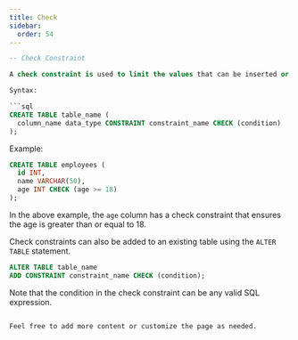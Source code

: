 ```yaml
---
title: Check
sidebar:
  order: 54
---
```

```sql
-- Check Constraint

A check constraint is used to limit the values that can be inserted or updated in a column. It allows you to define a condition that must be satisfied for the data to be considered valid.

Syntax:

```sql
CREATE TABLE table_name (
  column_name data_type CONSTRAINT constraint_name CHECK (condition)
);
```

Example:

```sql
CREATE TABLE employees (
  id INT,
  name VARCHAR(50),
  age INT CHECK (age >= 18)
);
```

In the above example, the `age` column has a check constraint that ensures the age is greater than or equal to 18.

Check constraints can also be added to an existing table using the `ALTER TABLE` statement.

```sql
ALTER TABLE table_name
ADD CONSTRAINT constraint_name CHECK (condition);
```

Note that the condition in the check constraint can be any valid SQL expression.

```

Feel free to add more content or customize the page as needed.
